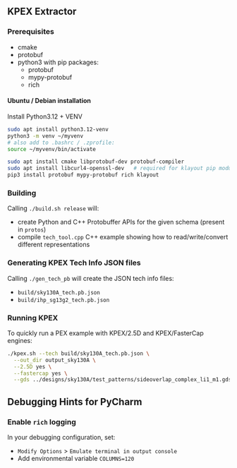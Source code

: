 ## KPEX Extractor

### Prerequisites

- cmake
- protobuf
- python3 with pip packages:
   - protobuf
   - mypy-protobuf
   - rich

#### Ubuntu / Debian installation

Install Python3.12 + VENV
```bash
sudo apt install python3.12-venv
python3 -m venv ~/myvenv
# also add to .bashrc / .zprofile:
source ~/myvenv/bin/activate
```

```bash
sudo apt install cmake libprotobuf-dev protobuf-compiler 
sudo apt install libcurl4-openssl-dev   # required for klayout pip module
pip3 install protobuf mypy-protobuf rich klayout
```

### Building

Calling `./build.sh release` will: 
- create Python and C++ Protobuffer APIs for the given schema (present in `protos`)
- compile `tech_tool.cpp` C++ example showing how to read/write/convert different representations

### Generating KPEX Tech Info JSON files

Calling `./gen_tech_pb` will create the JSON tech info files: 
   - `build/sky130A_tech.pb.json`
   - `build/ihp_sg13g2_tech.pb.json`

### Running KPEX

To quickly run a PEX example with KPEX/2.5D and KPEX/FasterCap engines:
```bash
./kpex.sh --tech build/sky130A_tech.pb.json \
  --out_dir output_sky130A \
  --2.5D yes \
  --fastercap yes \
  --gds ../designs/sky130A/test_patterns/sideoverlap_complex_li1_m1.gds.gz
```

## Debugging Hints for PyCharm

### Enable `rich` logging

In your debugging configuration, set:
- `Modify Options` > `Emulate terminal in output console`
- Add environmental variable `COLUMNS=120`

